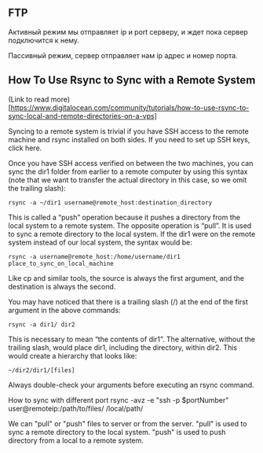 ## FTP

Активный режим мы отправляет ip и port серверу, и ждет пока сервер подключится к
нему.

Пассивный режим, сервер отправляет нам ip адрес и номер порта.

## How To Use Rsync to Sync with a Remote System 

(Link to read
more)[https://www.digitalocean.com/community/tutorials/how-to-use-rsync-to-sync-local-and-remote-directories-on-a-vps]


Syncing to a remote system is trivial if you have SSH access to the remote
machine and rsync installed on both sides. If you need to set up SSH keys, click
here.

Once you have SSH access verified on between the two machines, you can sync the
dir1 folder from earlier to a remote computer by using this syntax (note that we
want to transfer the actual directory in this case, so we omit the trailing
slash):

    rsync -a ~/dir1 username@remote_host:destination_directory
    
This is called a “push” operation because it pushes a directory from the local
system to a remote system. The opposite operation is “pull”. It is used to sync
a remote directory to the local system. If the dir1 were on the remote system
instead of our local system, the syntax would be:

    rsync -a username@remote_host:/home/username/dir1 place_to_sync_on_local_machine

Like cp and similar tools, the source is always the first argument, and the
destination is always the second.

You may have noticed that there is a trailing slash (/) at the end of the first
argument in the above commands:

    rsync -a dir1/ dir2

This is necessary to mean “the contents of dir1”. The alternative, without the
trailing slash, would place dir1, including the directory, within dir2. This
would create a hierarchy that looks like:

    ~/dir2/dir1/[files]

Always double-check your arguments before executing an rsync command. 

How to sync with different port
rsync -avz -e "ssh -p $portNumber" user@remoteip:/path/to/files/ /local/path/

We can "pull" or "push" files to server or from the server. "pull" is used to
sync a remote directory to the local system. "push" is used to push directory
from a local to a remote system.














